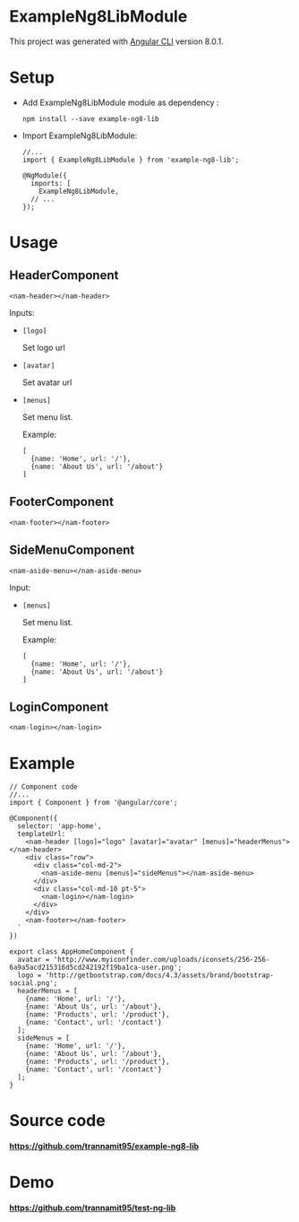 # ExampleNg8LibModule

This project was generated with [Angular CLI](https://github.com/angular/angular-cli) version 8.0.1.

# Setup

- Add ExampleNg8LibModule module as dependency :

  ```
  npm install --save example-ng8-lib
  ```
  
- Import ExampleNg8LibModule:

  ```
  //...
  import { ExampleNg8LibModule } from 'example-ng8-lib';
  
  @NgModule({
    imports: [
      ExampleNg8LibModule,
    // ...
  });
  ```

# Usage

## HeaderComponent
```
<nam-header></nam-header>
```
Inputs:
- `[logo]`

  Set logo url 
- `[avatar]`

  Set avatar url  
- `[menus]`

  Set menu list.

  Example:
  ```
  [
    {name: 'Home', url: '/'},
    {name: 'About Us', url: '/about'}
  ]
  ```

## FooterComponent
```
<nam-footer></nam-footer>
```

## SideMenuComponent
```
<nam-aside-menu></nam-aside-menu>
```
Input:
- `[menus]`

  Set menu list.

  Example:
  ```
  [
    {name: 'Home', url: '/'},
    {name: 'About Us', url: '/about'}
  ]
  ```

## LoginComponent
```
<nam-login></nam-login>
```

# Example

```
// Component code
//...
import { Component } from '@angular/core';
 
@Component({
  selector: 'app-home',
  templateUrl: `
    <nam-header [logo]="logo" [avatar]="avatar" [menus]="headerMenus"></nam-header>
    <div class="row">
      <div class="col-md-2">
        <nam-aside-menu [menus]="sideMenus"></nam-aside-menu>
      </div>
      <div class="col-md-10 pt-5">
        <nam-login></nam-login>
      </div>
    </div>
    <nam-footer></nam-footer>
  `
})
 
export class AppHomeComponent {
  avatar = 'http://www.myiconfinder.com/uploads/iconsets/256-256-6a9a5acd215316d5cd242192f19ba1ca-user.png';
  logo = 'http://getbootstrap.com/docs/4.3/assets/brand/bootstrap-social.png';
  headerMenus = [
    {name: 'Home', url: '/'},
    {name: 'About Us', url: '/about'},
    {name: 'Products', url: '/product'},
    {name: 'Contact', url: '/contact'}
  ];
  sideMenus = [
    {name: 'Home', url: '/'},
    {name: 'About Us', url: '/about'},
    {name: 'Products', url: '/product'},
    {name: 'Contact', url: '/contact'}
  ];
}
```

# Source code
#### https://github.com/trannamit95/example-ng8-lib

# Demo
#### https://github.com/trannamit95/test-ng-lib